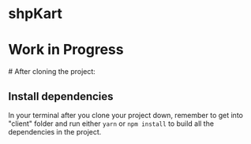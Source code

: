# shpKart
<h1>Work in Progress</h1>
# After cloning the project:

## Install dependencies
In your terminal after you clone your project down, remember to get into "client" folder and run either `yarn` or `npm install` to build all the dependencies in the project.

